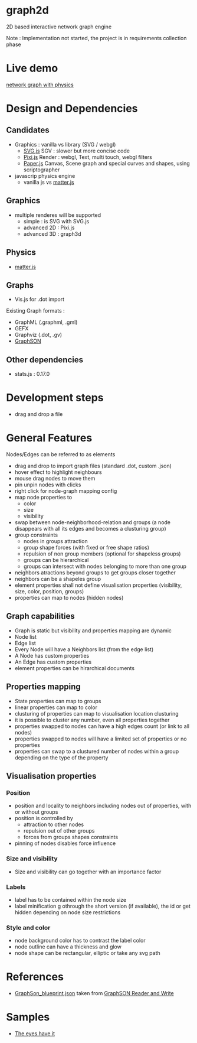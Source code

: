 # graph2d
2D based interactive network graph engine

Note : Implementation not started, the project is in requirements collection phase

# Live demo

[network graph with physics](https://networkgraphs.github.io/graph2d/)

# Design and Dependencies
## Candidates
* Graphics : vanilla vs library (SVG / webgl)
  * [SVG.js](https://svgjs.com/docs/3.0/) SGV : slower but more concise code
  * [Pixi.js](https://www.pixijs.com/) Render : webgl, Text, multi touch, webgl filters
  * [Paper.js](http://paperjs.org/) Canvas, Scene graph and special curves and shapes, using scriptographer
* javascrip physics engine
  * vanilla js vs [matter.js](https://brm.io/matter-js/)
## Graphics
* multiple renderes will be supported
  * simple : is SVG with SVG.js
  * advanced 2D : Pixi.js
  * advanced 3D : graph3d
## Physics
* [matter.js](https://brm.io/matter-js/)

## Graphs
* Vis.js for .dot import

Existing Graph formats : 
* GraphML (.graphml, .gml)
* GEFX
* Graphviz (.dot, .gv)
* [GraphSON](https://github.com/thinkaurelius/faunus/wiki/GraphSON-Format)

## Other dependencies
* stats.js : 0.17.0

# Development steps
* drag and drop a file


# General Features
Nodes/Edges can be referred to as elements
* drag and drop to import graph files (standard .dot, custom .json)
* hover effect to highlight neighbours
* mouse drag nodes to move them
* pin unpin nodes with clicks
* right click for node-graph mapping config
* map node properties to 
  * color
  * size
  * visibility
* swap between node-neighborhood-relation and groups (a node disappears with all its edges and becomes a clusturing group)
* group constraints
  * nodes in groups attraction
  * group shape forces (with fixed or free shape ratios)
  * repulsion of non group members (optional for shapeless groups)
  * groups can be hierarchical
  * groups can intersect with nodes belonging to more than one group
* neighbors atractions beyond groups to get groups closer together
* neighbors can be a shapeles group
* element properties shall not define visualisation properties (visibility, size, color, position, groups)
* properties can map to nodes (hidden nodes)

## Graph capabilities
* Graph is static but visibility and properties mapping are dynamic
* Node list
* Edge list
* Every Node will have a Neighbors list (from the edge list)
* A Node has custom properties
* An Edge has custom properties
* element properties can be hirarchical documents

## Properties mapping
* State properties can map to groups
* linear properties can map to color
* clusturing of properties can map to visualisation location clusturing
* it is possible to cluster any number, even all properties together
* properties swapped to nodes can have a high edges count (or link to all nodes)
* properties swapped to nodes will have a limited set of properties or no properties
* properties can swap to a clustured number of nodes within a group depending on the type of the property

## Visualisation properties
### Position
* position and locality to neighbors including nodes out of properties, with or without groups
* position is controlled by 
  * attraction to other nodes
  * repulsion out of other groups
  * forces from groups shapes constraints
* pinning of nodes disables force influence
### Size and visibility
* Size and visibility can go together with an importance factor
### Labels
* label has to be contained within the node size
* label minification g othrough the short version (if available), the id or get hidden depending on node size restrictions
### Style and color
* node background color has to contrast the label color
* node outline can have a thickness and glow
* node shape can be rectangular, elliptic or take any svg path

# References
* [GraphSon_blueprint.json](graphs/GraphSON_blueprints.json) taken from [GraphSON Reader and Write](https://github.com/tinkerpop/blueprints/wiki/GraphSON-Reader-and-Writer-Library)

# Samples
* [The eyes have it](https://codepen.io/shubniggurath/pen/RqYxoz)

